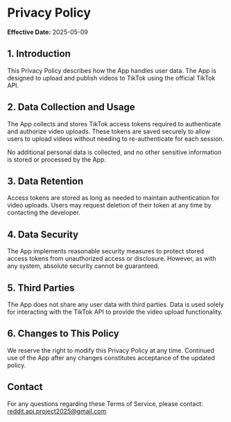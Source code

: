 # Privacy Policy

**Effective Date:** 2025-05-09

## 1. Introduction

This Privacy Policy describes how the App handles user data. The App is designed to upload and publish videos to TikTok using the official TikTok API.

## 2. Data Collection and Usage

The App collects and stores TikTok access tokens required to authenticate and authorize video uploads. These tokens are saved securely to allow users to upload videos without needing to re-authenticate for each session.

No additional personal data is collected, and no other sensitive information is stored or processed by the App.

## 3. Data Retention

Access tokens are stored as long as needed to maintain authentication for video uploads. Users may request deletion of their token at any time by contacting the developer.

## 4. Data Security

The App implements reasonable security measures to protect stored access tokens from unauthorized access or disclosure. However, as with any system, absolute security cannot be guaranteed.

## 5. Third Parties

The App does not share any user data with third parties. Data is used solely for interacting with the TikTok API to provide the video upload functionality.

## 6. Changes to This Policy

We reserve the right to modify this Privacy Policy at any time. Continued use of the App after any changes constitutes acceptance of the updated policy.

## Contact

For any questions regarding these Terms of Service, please contact: reddit.api.project2025@gmail.com

